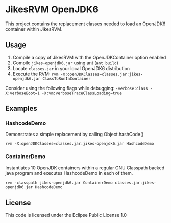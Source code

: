 # JikesRVM OpenJDK6 #
This project contains the replacement classes needed to load an OpenJDK6 container within JikesRVM.

## Usage ##
1. Compile a copy of JikesRVM with the OpenJDKContainer option enabled
2. Compile `jikes-openjdk6.jar` using ant (`ant build`)
3. Locate `classes.jar` in your local OpenJDK6 distribution
4. Execute the RVM: `rvm -X:openJDKClasses=classes.jar:jikes-openjdk6.jar ClassToRunInContainer`

Consider using the following flags while debugging: `-verbose:class -X:verboseBoot=1 -X:vm:verboseTraceClassLoading=true`

## Examples ##
### HashcodeDemo ###
Demonstrates a simple replacement by calling Object.hashCode()

`rvm -X:openJDKClasses=classes.jar:jikes-openjdk6.jar HashcodeDemo`

### ContainerDemo ###
Instantiates 10 OpenJDK containers within a regular GNU Classpath backed java program and executes HashcodeDemo in each of them.

`rvm -classpath jikes-openjdk6.jar ContainerDemo classes.jar:jikes-openjdk6.jar HashcodeDemo`

## License ##
This code is licensed under the Eclipse Public License 1.0
